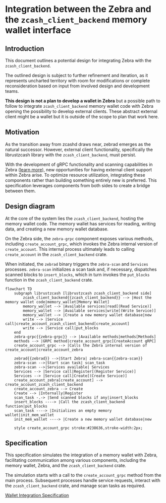 # Integration between the Zebra and the `zcash_client_backend` memory wallet interface

## Introduction

This document outlines a potential design for integrating Zebra with the `zcash_client_backend`.

The outlined design is subject to further refinement and iteration, as it represents uncharted territory with room for modifications or complete reconsideration based on input from involved design and development teams.

**This design is not a plan to develop a wallet in Zebra** but a possible path to follow to integrate `zcash_client_backend` memory wallet code with Zebra opening the possibility to develop external clients. These abstract external client might be a wallet but it is outside of the scope to plan that work here.

## Motivation

As the transition away from zcashd draws near, zebrad emerges as the natural successor. However, external client functionality, specifically the librustzcash library with the `zcash_client_backend`, must persist.

With the development of gRPC functionality and scanning capabilities in Zebra ([learn more](grpc.md)), new opportunities for having external client support within Zebra arise. To optimize resource utilization, integrating these components rather than building something entirely new is preferred. This specification leverages components from both sides to create a bridge between them.

## Design diagram

At the core of the system lies the `zcash_client_backend`, hosting the memory wallet code. The memory wallet has services for reading, writing data, and creating a new memory wallet database.

On the Zebra side, the `zebra-grpc` component exposes various methods, including `create_account_grpc`, which invokes the Zebra internal version of `create_account`. This internal process ultimately leads to calling `create_account` in the `zcash_client_backend` crate.

When initiated, the `zebrad` binary triggers the `zebra-scan` and `Services` processes. `zebra-scan` initializes a scan task and, if necessary, dispatches scanned blocks to `insert_blocks`, which in turn invokes the `put_blocks` function in the `zcash_client_backend` crate.

```mermaid
flowchart TD
    subgraph librustzcash [librustzcash zcash_client_backend side]
        zcash_client_backend{{zcash_client_backend}} --> |Host the memory wallet code|memory_wallet[Memory Wallet]
        memory_wallet --> |Available services|read[(Read Service)]
        memory_wallet --> |Available services|write[(Write Service)]
        memory_wallet --> |Create a new memory wallet database|new
        write --> |Service call|create_account_zcash_client_backend[create_account]
        write --> |Service call|put_blocks
    end
    zebra-grpc{{zebra-grpc}} --> |Available methods|methods[Methods]
    methods --> |GRPC method|create_account_grpc[CreateAccount gRPC]
    create_account_grpc --> |Calls the Zebra internal version of create_account|create_account_zebra

    zebrad{{zebrad}} -->|Start Zebra| zebra-scan{{zebra-scan}}
    zebra-scan -->|Start scan task| scan_task
    zebra-scan -->|Services available| Services
    Services --> |Service call|Register[(Register Service)]
    Services --> |Service call|Create[(Create Service)]
    create_account_zebra[create_account] --> create_account_zcash_client_backend
    create_account_zebra --> Create
    Create --> |Internally|Register
    scan_task -.-> |Send scanned blocks if any|insert_blocks
    insert_blocks ----> |Call the zcash_client_backend function|put_blocks
    scan_task ----> |Initializes an empty memory wallet|init_mem_wallet
    init_mem_wallet ----> |Create a new memory wallet database|new

    style create_account_grpc stroke:#238636,stroke-width:2px;
```

## Specification

This specification simulates the integration of a memory wallet with Zebra, facilitating communication among various components, including the memory wallet, Zebra, and the `zcash_client_backend` crate.

The simulation starts with a call to the `create_account_grpc` method from the main process. Subsequent processes handle service requests, interact with the `zcash_client_backend` crate, and manage scan tasks as required.

[Wallet Integration Specification](wallet_integration.tla)
